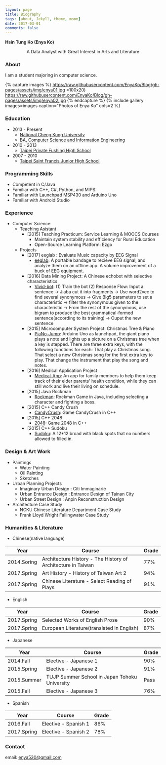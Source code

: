```yaml
---
layout: page
title: Biography
tags: [about, Jekyll, theme, moon]
date: 2017-03-01
comments: false
---
```


**Hsin Tung Ko (Enya Ko)**
<center> A Data Analyst with Great Interest in Arts and Literature </center>

### About
I am a student majoring in computer science.

{% capture images %}
    https://raw.githubusercontent.com/EnyaKo/Blog/gh-pages/assets/img/enya01.jpg =100x20)
    https://raw.githubusercontent.com/EnyaKo/Blog/gh-pages/assets/img/enya02.jpg
{% endcapture %}
{% include gallery images=images caption="Photos of Enya Ko" cols=2 %}

### Education
- 2013 - Present
    - [National Cheng Kung University](http://web.ncku.edu.tw/bin/home.php?Lang=en)
    - [BA, Computer Science and Information Engineering](http://www.csie.ncku.edu.tw/ncku_csie/?lang=en)
- 2010 - 2013
    - [Taipei Private Fushing High School](http://www.fhjh.tp.edu.tw/dispPageBox/mainHP.aspx?ddsPageID=MAINHP)
- 2007 - 2010
    - [Taipei Saint Francis Junior High School](http://www.sfh.tp.edu.tw/)

### Programming Skills 
* Competent in C/Java
* Familiar with C++, C#, Python, and MIPS
* Familiar with Launchpad MSP430 and Arduino Uno
* Familiar with Android Studio

### Experience
- Computer Science 
    - Teaching Asistant
        - [2015] Teaching Practicum: Service Learning & MOOCS Courses
            - Maintain system stability and efficiency for Rural Education
            - Open-Source Learning Platform: Ezgo
    - Projects
        - [2017] eeglab : Evaluate Music capacity by EEG Signal
            - <a href="https://github.com/EnyaKo/eeglab">eeglab</a>: A portable bandage to recieve EEG signal, and analyze them on an offline app. A volume improvement of a buck of EEG equipment. 
        - [2016] Data Mining Project: A Chinese echobot with selective characteristics 
            - <a href="https://github.com/Lee-W/vivid-bot">Vivid-bot</a>: (1) Train the bot (2) Response Flow: Input a sentence -> Jiaba cut it into fragments -> Use word2vec to find several synonymous -> Give Big5 parameters to set a characteristic -> filter the synonymous given to the characteristic -> From the rest of the synonymous, use bigram to produce the best grammatical-formed sentence(according to its training) -> Ouput the new sentence 
        - [2015] Microcomputer System Project: Christmas Tree & Piano
            - <a href="https://github.com/EnyaKo/PiaNo-Jump">PiaNo-Jump</a>: Arduino Uno as launchpad, the giant piano plays a note and lights up a picture on a Christmas tree when a key is stepped. There are three extra keys, with the following functions for each: That play a Christmas song. That select a new Christmas song for the first extra key to play. That change the instrument that play the song and notes. 
        - [2016] Medical Application Project
            - <a href="https://github.com/EnyaKo/Medical-App">Medical-App</a>: An app for family members to help them keep track of their elder parents' health condition, while they can still work and live their living on schedule.
        - [2015] Java Rockman  
            - <a href="https://github.com/EnyaKo/Rockman">Rockman</a>: Rockman Game in Java, including selecting a character and fighting a boss.  
        - [2015] C++ Candy Crush
            - <a href="https://github.com/EnyaKo/CandyCrush">CandyCrush</a>: Game CandyCrush in C++ 
        - [2015] C++ 2048
            - <a href="https://github.com/EnyaKo/2048">2048</a>: Game 2048 in C++ 
        - [2015] C++ Sudoku
            - <a href="https://github.com/EnyaKo/Sudoku">Sudoku</a>: A 12*12 broad with black spots that no numbers allowed to filled in. 

### Design & Art Work
- Paintings
    - Water Painting
    - Oil Painting
    - Sketches
- Urban Planning Projects
    - Imaginary Urban Design : Citi Immaginarie 
    - Urban Entrance Design : Entrance Design of Tainan City 
    - Urban Street Design : Anpin Reconstruction Design
- Architecture Case Study
    - NCKU Chinese Literature Department Case Study
    - Frank Lloyd Wright Fallingwater Case Study

### Humanities & Literature
- Chinese(native language)

| Year        | Course                                                       | Grade |
|-------------|--------------------------------------------------------------|-------|
| 2014.Soring | Architecture History - The History of Architecture in Taiwan | 77%   |
| 2017.Spring | Art History - History of Taiwan Art 2                        | 94%   |
| 2017.Spring | Chinese Literature - Select Reading of Plays                 | 91%   |   

- English

| Year        | Course                                     | Grade |
|-------------|--------------------------------------------|-------|
| 2017.Spring | Selected Works of English Prose            | 90%   |
| 2017.Spring | European Literature(translated in English) | 87%   | 

- Japanese

| Year        | Course                                        | Grade |
|-------------|-----------------------------------------------|-------|
| 2014.Fall   | Elective - Japanese 1                         | 90%   |
| 2015.Spring | Elective - Japanese 2                         | 91%   |
| 2015.Summer | TUJP Summer School in Japan Tohoku University | Pass  |
| 2015.Fall   | Elective - Japanese 3                         | 76%   |
  
- Spanish

| Year        | Course               | Grade |
|-------------|----------------------|-------|
| 2016.Fall   | Elective - Spanish 1 | 86%   |
| 2017.Spring | Elective - Spanish 2 | 78%   |


### Contact
email: enya530@gmail.com
